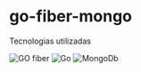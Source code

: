 # go-fiber-mongo

Tecnologias utilizadas


![GO fiber](https://gofiber.io/assets/images/embed.png)
![Go](https://encrypted-tbn0.gstatic.com/images?q=tbn:ANd9GcQQrsU2XUliDzm36LGkBjVcAHDPXjsS3QcZwQ&usqp=CAU)
![MongoDb](https://cdn.icon-icons.com/icons2/2415/PNG/512/mongodb_plain_wordmark_logo_icon_146423.png)
